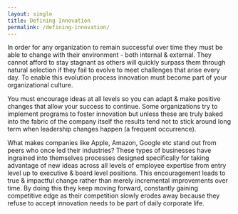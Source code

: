 ```yaml
---
layout: single
title: Defining Innovation
permalink: /defining-innovation/
---
```

In order for any organization to remain successful over time they must be able to change with their environment - both internal & external. They cannot afford to stay stagnant as others will quickly surpass them through natural selection if they fail to evolve to meet challenges that arise every day. To enable this evolution process innovation must become part of your organizational culture. 

You must encourage ideas at all levels so you can adapt & make positive changes that allow your success to continue. Some organizations try to implement programs to foster innovation but unless these are truly baked into the fabric of the company itself the results tend not to stick around long term when leadership changes happen (a frequent occurrence). 

What makes companies like Apple, Amazon, Google etc stand out from peers who once led their industries? These types of businesses have ingrained into themselves processes designed specifically for taking advantage of new ideas across all levels of employee expertise from entry level up to executive & board level positions. This encouragement leads to true & impactful change rather than merely incremental improvements over time. By doing this they keep moving forward, constantly gaining competitive edge as their competition slowly erodes away because they refuse to accept innovation needs to be part of daily corporate life.
